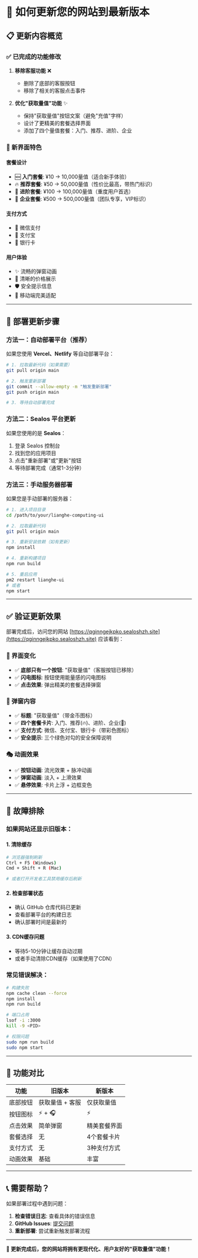 # 🚀 如何更新您的网站到最新版本

## 📋 更新内容概览

### ✅ 已完成的功能修改

1. **移除客服功能** ❌
   - 删除了底部的客服按钮
   - 移除了相关的客服点击事件

2. **优化"获取量值"功能** ✨
   - 保持"获取量值"按钮文案（避免"充值"字样）
   - 设计了更精美的套餐选择界面
   - 添加了四个量值套餐：入门、推荐、进阶、企业

### 🎨 新界面特色

#### **套餐设计**
- 🆕 **入门套餐**: ¥10 → 10,000量值（适合新手体验）
- 🔥 **推荐套餐**: ¥50 → 50,000量值（性价比最高，带热门标识）
- 💪 **进阶套餐**: ¥100 → 100,000量值（重度用户首选）
- 💎 **企业套餐**: ¥500 → 500,000量值（团队专享，VIP标识）

#### **支付方式**
- 💚 微信支付
- 💙 支付宝
- 🏦 银行卡

#### **用户体验**
- ✨ 流畅的弹窗动画
- 🎯 清晰的价格展示
- 🛡️ 安全提示信息
- 📱 移动端完美适配

---

## 🔧 部署更新步骤

### 方法一：自动部署平台（推荐）

如果您使用 **Vercel、Netlify** 等自动部署平台：

```bash
# 1. 拉取最新代码（如果需要）
git pull origin main

# 2. 触发重新部署
git commit --allow-empty -m "触发重新部署"
git push origin main

# 3. 等待自动部署完成
```

### 方法二：Sealos 平台更新

如果您使用的是 **Sealos**：

1. 登录 Sealos 控制台
2. 找到您的应用项目
3. 点击"重新部署"或"更新"按钮
4. 等待部署完成（通常1-3分钟）

### 方法三：手动服务器部署

如果您是手动部署的服务器：

```bash
# 1. 进入项目目录
cd /path/to/your/lianghe-computing-ui

# 2. 拉取最新代码
git pull origin main

# 3. 重新安装依赖（如有更新）
npm install

# 4. 重新构建项目
npm run build

# 5. 重启应用
pm2 restart lianghe-ui
# 或者
npm start
```

---

## ✅ 验证更新效果

部署完成后，访问您的网站 [https://qginngejkpko.sealoshzh.site](https://qginngejkpko.sealoshzh.site) 应该看到：

### 🎯 界面变化
- ✅ **底部只有一个按钮**: "获取量值"（客服按钮已移除）
- ✅ **闪电图标**: 按钮使用能量感的闪电图标
- ✅ **点击效果**: 弹出精美的套餐选择弹窗

### 🎨 弹窗内容
- ✅ **标题**: "获取量值"（带金币图标）
- ✅ **四个套餐卡片**: 入门、推荐(🔥)、进阶、企业(💎)
- ✅ **支付方式**: 微信、支付宝、银行卡（带彩色图标）
- ✅ **安全提示**: 三个绿色对勾的安全保障说明

### 🎭 动画效果
- ✅ **按钮动画**: 流光效果 + 脉冲动画
- ✅ **弹窗动画**: 淡入 + 上滑效果
- ✅ **悬停效果**: 卡片上浮 + 边框变色

---

## 🔧 故障排除

### 如果网站还显示旧版本：

#### 1. **清除缓存**
```bash
# 浏览器强制刷新
Ctrl + F5 (Windows)
Cmd + Shift + R (Mac)

# 或者打开开发者工具禁用缓存后刷新
```

#### 2. **检查部署状态**
- 确认 GitHub 仓库代码已更新
- 查看部署平台的构建日志
- 确认部署时间是最新的

#### 3. **CDN缓存问题**
- 等待5-10分钟让缓存自动过期
- 或者手动清除CDN缓存（如果使用了CDN）

### 常见错误解决：

```bash
# 构建失败
npm cache clean --force
npm install
npm run build

# 端口占用
lsof -i :3000
kill -9 <PID>

# 权限问题
sudo npm run build
sudo npm start
```

---

## 🎯 功能对比

| 功能 | 旧版本 | 新版本 |
|------|--------|--------|
| 底部按钮 | 获取量值 + 客服 | 仅获取量值 |
| 按钮图标 | ⚡ + 🎧 | ⚡ |
| 点击效果 | 简单弹窗 | 精美套餐界面 |
| 套餐选择 | 无 | 4个套餐卡片 |
| 支付方式 | 无 | 3种支付方式 |
| 动画效果 | 基础 | 丰富 |

---

## 📞 需要帮助？

如果部署过程中遇到问题：

1. **检查错误日志**: 查看具体的错误信息
2. **GitHub Issues**: [提交问题](https://github.com/123a83/lianghe-computing-ui/issues)
3. **重新部署**: 尝试重新触发部署流程

---

**🎉 更新完成后，您的网站将拥有更现代化、用户友好的"获取量值"功能！**